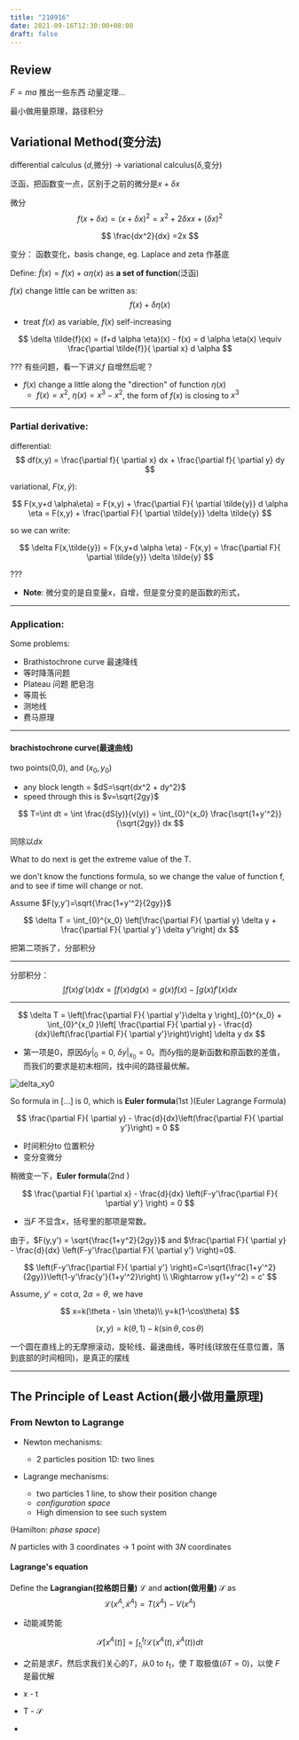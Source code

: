 ```yaml
---
title: "210916"
date: 2021-09-16T12:30:00+08:00
draft: false
---
```



## Review
$F=ma$ 推出一些东西 动量定理...


最小做用量原理，路径积分


## Variational Method(变分法)
differential calculus ($d$,微分) $\to$ variational calculus($\delta$,变分)

泛函，把函数变一点，区别于之前的微分是$x+\delta x$

微分
$$
f(x+\delta x) = (x+\delta x)^2 = x^2 +2 \delta x x + (\delta x)^2
$$

$$
\frac{dx^2}{dx} =2x
$$

变分：
函数变化，basis change, eg. Laplace and zeta 作基底

Define: $\tilde{f}(x) = f(x)+\alpha \eta(x)$ as **a set of function**(泛函)

$f(x)$ change little can be written as:
$$
f(x) + \delta \eta(x)
$$
* treat $f(x)$ as variable, $f(x)$ self-increasing

<!--

$$
\delta \tilde{f}(x) = (f+d \alpha \eta)(x) - f(x) = d \alpha \eta(x) \equiv \delta f d \alpha
$$

-->
$$
\delta \tilde{f}(x) = (f+d \alpha \eta)(x) - f(x) = d \alpha \eta(x) \equiv \frac{\partial \tilde{f}}{ \partial x} d \alpha
$$

??? 有些问题，看一下讲义$f$ 自增然后呢？

* $f(x)$ change a little along the "direction" of function $\eta(x)$
    + $f(x)=x^2$, $\eta(x)=x^3-x^2$, the form of $f(x)$ is closing to $x^3$

----

### Partial derivative:
differential:
$$
df(x,y) = \frac{\partial f}{ \partial x} dx + \frac{\partial f}{ \partial y} dy
$$

variational, $F(x,\tilde{y})$:

$$
F(x,y+d \alpha\eta) = F(x,y) + \frac{\partial F}{ \partial \tilde{y}} d \alpha \eta = F(x,y) + \frac{\partial F}{ \partial \tilde{y}} \delta \tilde{y}
$$

so we can write:

$$
\delta F(x,\tilde{y}) = F(x,y+d \alpha \eta) - F(x,y) = \frac{\partial F}{ \partial \tilde{y}}  \delta \tilde{y}
$$


???

* **Note**: 微分变的是自变量x，自增，但是变分变的是函数的形式，

---

### Application:

Some problems:

* Brathistochrone curve 最速降线
* 等时降落问题
* Plateau 问题 肥皂泡
* 等周长
* 测地线
* 费马原理

---

#### brachistochrone curve(最速曲线)

two points(0,0), and $(x_0,y_0)$

* any block length = $dS=\sqrt{dx^2 + dy^2}$
* speed through this is $v=\sqrt{2gy}$

$$
T=\int dt = \int \frac{dS(y)}{v(y)} = \int_{0}^{x_0} \frac{\sqrt{1+y'^2}}{\sqrt{2gy}} dx
$$

同除以$dx$

What to do next is get the extreme value of the T.

we don't know the functions formula, so we change the value of function f, and to see if time will change or not.

Assume $F(y,y')=\sqrt{\frac{1+y'^2}{2gy}}$

$$
\delta T = \int_{0}^{x_0} \left[\frac{\partial F}{ \partial y} \delta y + \frac{\partial F}{ \partial y'} \delta y'\right] dx
$$

把第二项拆了，分部积分

---

分部积分：
$$
\int f(x) g'(x) dx = \int f(x) dg(x) = g(x)f(x) - \int g(x) f'(x)dx
$$


---

$$
\delta T = \left[\frac{\partial F}{ \partial y'}\delta y \right]_{0}^{x_0} +
\int_{0}^{x_0 }\left[ \frac{\partial F}{ \partial y} - \frac{d}{dx}\left(\frac{\partial F}{ \partial y'}\right)\right] \delta y dx
$$

* 第一项是0，原因$\delta y|_0=0$, $\delta y|_{x_0}=0$。而$\delta y$指的是新函数和原函数的差值，而我们的要求是初末相同，找中间的路径最优解。

![delta_xy0](./figures/delta_xy0.svg)


So formula in $[...]$ is 0, which is **Euler formula**(1st )(Euler Lagrange Formula)

$$
\frac{\partial F}{ \partial y} - \frac{d}{dx}\left(\frac{\partial F}{ \partial y'}\right) = 0
$$

* 时间积分to 位置积分
* 变分变微分

稍微变一下，**Euler formula**(2nd )

$$
\frac{\partial F}{ \partial x} - \frac{d}{dx} \left(F-y'\frac{\partial F}{ \partial y'} \right) = 0
$$

* 当$F$ 不显含$x$，括号里的那项是常数。

由于，$F(y,y') = \sqrt{\frac{1+y^2}{2gy}}$ and $\frac{\partial F}{ \partial y} - \frac{d}{dx} \left(F-y'\frac{\partial F}{ \partial y'} \right)=0$.

$$
\left(F-y'\frac{\partial F}{ \partial y'} \right)=C=\sqrt{\frac{1+y'^2}{2gy}}\left(1-y'\frac{y'}{1+y'^2}\right) \\
\Rightarrow y(1+y'^2) = c'
$$

Assume, $y'= \cot \alpha$, $2\alpha=\theta$, we have

$$
x=k(\theta - \sin \theta)\\
y=k(1-\cos\theta)
$$

$$
(x,y) = k(\theta,1) - k(\sin\theta,\cos\theta)
$$

一个圆在直线上的无摩擦滚动，旋轮线、最速曲线，等时线(球放在任意位置，落到底部的时间相同)，是真正的摆线


----

## The Principle of Least Action(最小做用量原理)

### From Newton to Lagrange

* Newton mechanisms:

    + 2 particles position 1D: two lines

<!--
, we don't know what will happen in the next time

2 positions, with extra $(x',y')$

-->


* Lagrange mechanisms:

    + two particles 1 line, to show their position change
    + *configuration space*
    + High dimension to see such system

(Hamilton: *phase space*)


$N$ particles with 3 coordinates $\rightarrow$ 1 point with $3N$ coordinates

#### Lagrange's equation

Define the **Lagrangian(拉格朗日量)** $\mathcal{L}$ and **action(做用量)** $\mathcal{S}$ as
$$
\mathcal{L}(x^{A},\dot{x}^{A}) = T(\dot{x}^{A}) - V(x^{A})
$$
* 动能减势能

$$
\mathcal{S}[x^{A}(t)] = \int_{t_i}^{t_f}\mathcal{L}(x^{A}(t),\dot{x}^{A}(t))dt
$$

* 之前是求$F$，然后求我们关心的$T$，从$0$ to $t_1$，使 $T$ 取极值($\delta T=0$)，以使 $F$ 是最优解

* x - t
* T - $\mathcal{S}$
* 






